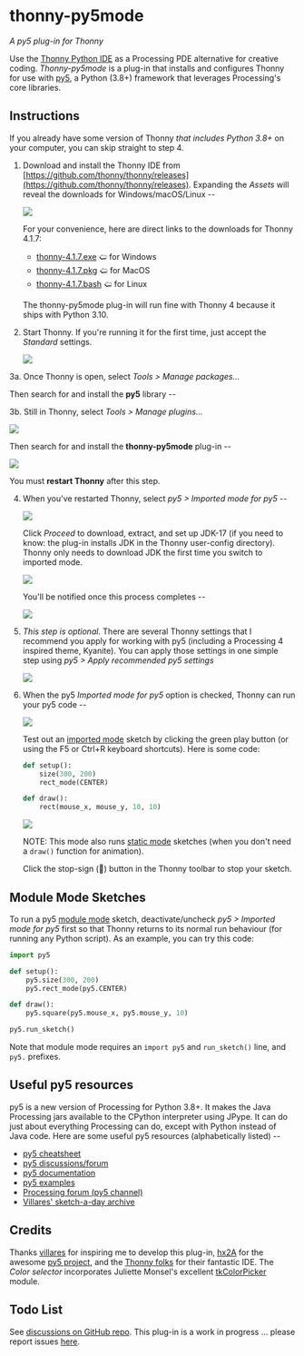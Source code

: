 # thonny-py5mode

*A py5 plug-in for Thonny*

Use the [Thonny Python IDE](https://thonny.org/) as a Processing PDE alternative for creative coding. *Thonny-py5mode* is a plug-in that installs and configures Thonny for use with [py5](https://py5coding.org/), a Python (3.8+) framework that leverages Processing's core libraries.


## Instructions

If you already have some version of Thonny *that includes Python 3.8+* on your computer, you can skip straight to step 4.

1. Download and install the Thonny IDE from [https://github.com/thonny/thonny/releases](https://github.com/thonny/thonny/releases). Expanding the *Assets* will reveal the downloads for Windows/macOS/Linux --

   ![](https://raw.githubusercontent.com/tabreturn/thonny-py5mode/main/screenshots/01-download-thonny.png)
   
   For your convenience, here are direct links to the downloads for Thonny 4.1.7:
   
    - [thonny-4.1.7.exe](https://github.com/thonny/thonny/releases/download/v4.1.7/thonny-4.1.7.exe) 🢠 for Windows
    - [thonny-4.1.7.pkg](https://github.com/thonny/thonny/releases/download/v4.1.7/thonny-4.1.7.pkg) 🢠 for MacOS
    - [thonny-4.1.7.bash](https://github.com/thonny/thonny/releases/download/v4.1.7/thonny-4.1.7.bash) 🢠 for Linux
   
   The thonny-py5mode plug-in will run fine with Thonny 4 because it ships with Python 3.10.

2. Start Thonny. If you're running it for the first time, just accept the *Standard* settings.

   ![](https://raw.githubusercontent.com/tabreturn/thonny-py5mode/main/screenshots/02-start-splash.png)

3a. Once Thonny is open, select *Tools > Manage packages...*

   Then search for and install the __py5__ library --
   
3b. Still in Thonny, select *Tools > Manage plugins...*

   ![](https://raw.githubusercontent.com/tabreturn/thonny-py5mode/main/screenshots/03.01-manage-plug-ins.png)

   Then search for and install the __thonny-py5mode__ plug-in --

   ![](https://raw.githubusercontent.com/tabreturn/thonny-py5mode/main/screenshots/03.02-install-plug-in.png)

   You must __restart Thonny__ after this step.

4. When you've restarted Thonny, select *py5 > Imported mode for py5* --

   ![](https://raw.githubusercontent.com/tabreturn/thonny-py5mode/main/screenshots/04.01-activate-imported-mode.png)

   Click *Proceed* to download, extract, and set up JDK-17 (if you need to know: the plug-in installs JDK in the Thonny user-config directory). Thonny only needs to download JDK the first time you switch to imported mode.

   ![](https://raw.githubusercontent.com/tabreturn/thonny-py5mode/main/screenshots/04.02-download-jdk.png)

   You'll be notified once this process completes --

   ![](https://raw.githubusercontent.com/tabreturn/thonny-py5mode/main/screenshots/04.03-download-jdk-done.png)

5. *This step is optional.* There are several Thonny settings that I recommend you apply for working with py5 (including a Processing 4 inspired theme, Kyanite). You can apply those settings in one simple step using  *py5 > Apply recommended py5 settings*

   ![](https://raw.githubusercontent.com/tabreturn/thonny-py5mode/main/screenshots/05-apply-recommended-settings.png)

6. When the py5 *Imported mode for py5* option is checked, Thonny can run your py5 code --

   ![](https://raw.githubusercontent.com/tabreturn/thonny-py5mode/main/screenshots/06.01-imported-activated.png)

   Test out an [imported mode](https://py5coding.org/content/py5_modes.html#imported-mode) sketch by clicking the green play button (or using the F5 or Ctrl+R keyboard shortcuts). Here is some code:

   ```python
   def setup():
       size(300, 200)
       rect_mode(CENTER)

   def draw():
       rect(mouse_x, mouse_y, 10, 10)
   ```

   ![](https://raw.githubusercontent.com/tabreturn/thonny-py5mode/main/screenshots/06.02-running-sketch.png)

   NOTE: This mode also runs [static mode](https://py5coding.org/content/py5_modes.html#static-mode) sketches (when you don't need a `draw()` function for animation).

   Click the stop-sign (🛑) button in the Thonny toolbar to stop your sketch.


## Module Mode Sketches

To run a py5 [module mode](https://py5coding.org/content/py5_modes.html#module-mode) sketch, deactivate/uncheck *py5 > Imported mode for py5* first so that Thonny returns to its normal run behaviour (for running any Python script). As an example, you can try this code:

```python
import py5

def setup():
    py5.size(300, 200)
    py5.rect_mode(py5.CENTER)

def draw():
    py5.square(py5.mouse_x, py5.mouse_y, 10)

py5.run_sketch()
```

Note that module mode requires an `import py5` and `run_sketch()` line, and `py5.` prefixes.


## Useful py5 resources

py5 is a new version of Processing for Python 3.8+. It makes the Java Processing jars available to the CPython interpreter using JPype. It can do just about everything Processing can do, except with Python instead of Java code. Here are some useful py5 resources (alphabetically listed) --

* [py5 cheatsheet](https://raw.githubusercontent.com/tabreturn/processing.py-cheat-sheet/master/py5/py5_cc.pdf)
* [py5 discussions/forum](https://github.com/py5coding/py5generator/discussions)
* [py5 documentation](https://py5coding.org/)
* [py5 examples](https://github.com/py5coding/py5examples)
* [Processing forum (py5 channel)](https://discourse.processing.org/c/28)
* [Villares' sketch-a-day archive](https://abav.lugaralgum.com/sketch-a-day/)


## Credits

Thanks [villares](https://github.com/villares/thonny-py5-runner) for inspiring me to develop this plug-in, [hx2A](https://github.com/hx2A/) for the awesome [py5 project](https://py5coding.org/), and the [Thonny folks](https://github.com/thonny) for their fantastic IDE. The *Color selector* incorporates Juliette Monsel's excellent [tkColorPicker](https://github.com/j4321/tkColorPicker) module.


## Todo List

See [discussions on GitHub repo](https://github.com/tabreturn/thonny-py5mode/discussions/17). This plug-in is a work in progress ... please report issues [here](https://github.com/tabreturn/thonny-py5mode/issues).
